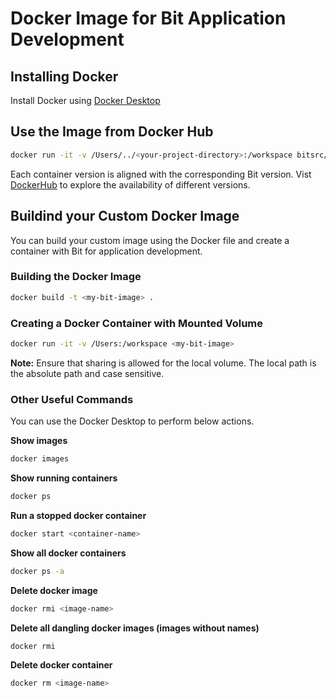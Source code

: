 # Docker Image for Bit Application Development

## Installing Docker

Install Docker using [Docker Desktop](https://www.docker.com/products/docker-desktop/)

## Use the Image from Docker Hub
```sh
docker run -it -v /Users/../<your-project-directory>:/workspace bitsrc/devimage:0.1.46
```
Each container version is aligned with the corresponding Bit version. Vist [DockerHub](https://hub.docker.com/r/bitsrc/devimage) to explore the availability of different versions.

## Buildind your Custom Docker Image
You can build your custom image using the Docker file and create a container with Bit for application development.

### Building the Docker Image
```sh
docker build -t <my-bit-image> .
```
### Creating a Docker Container with Mounted Volume 
```sh
docker run -it -v /Users:/workspace <my-bit-image>
```
**Note:** Ensure that sharing is allowed for the local volume. The local path is the absolute path and case sensitive. 

### Other Useful Commands

You can use the Docker Desktop to perform below actions.

**Show images**
```sh
docker images
```

**Show running containers**
```sh
docker ps
```

**Run a stopped docker container**
```sh
docker start <container-name>
```

**Show all docker containers**
```sh
docker ps -a
```

**Delete docker image**
```sh
docker rmi <image-name>
```

**Delete all dangling docker images (images without names)**
```sh
docker rmi
```

**Delete docker container**
```sh
docker rm <image-name>
```
